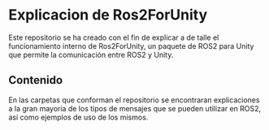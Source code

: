 # Explicacion de Ros2ForUnity

Este repositorio se ha creado con el fin de explicar a de talle el funcionamiento interno de Ros2ForUnity, un paquete de ROS2 para Unity que permite la comunicación entre ROS2 y Unity.

## Contenido
En las carpetas que conforman el repositorio se encontraran explicaciones a la gran mayoria de los tipos de mensajes que se pueden utilizar en ROS2, asi como ejemplos de uso de los mismos.